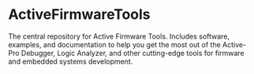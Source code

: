 # ActiveFirmwareTools
The central repository for Active Firmware Tools. Includes software, examples, and documentation to help you get the most out of the Active-Pro Debugger, Logic Analyzer, and other cutting-edge tools for firmware and embedded systems development.
